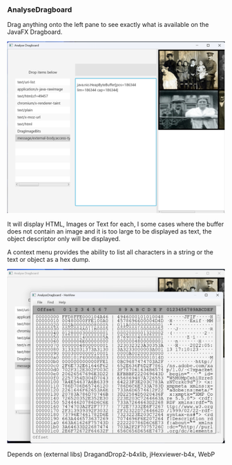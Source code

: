### AnalyseDragboard

Drag anything onto the left pane to see exactly what is available on the JavaFX Dragboard.

<img title="" src="/Readme_Images/ad1.png" alt="Screenshot" width="554" data-align="center">

It will display HTML, Images or Text for each, I some cases where the buffer does not contain an image and it is too large to be displayed as text, the object descriptor only will be displayed.

A context menu provides the ability to list all characters in a string or the text or object as a hex dump.

<img title="" src="/Readme_Images/ad2.png" alt="Image2" width="559" data-align="center">

Depends on (external libs) DragandDrop2-b4xlib, jHexviewer-b4x, WebP
